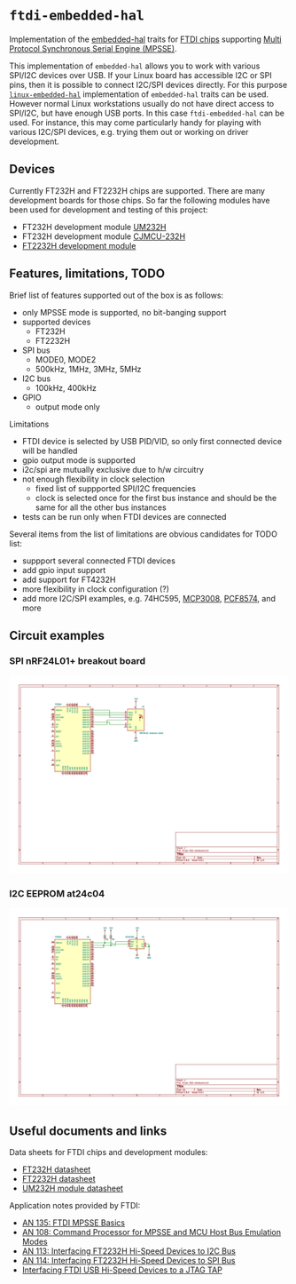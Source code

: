 # `ftdi-embedded-hal`
  
Implementation of the [embedded-hal](https://crates.io/crates/embedded-hal) traits for [FTDI chips](https://www.ftdichip.com) supporting [Multi Protocol Synchronous Serial Engine (MPSSE)](https://www.ftdichip.com/Support/SoftwareExamples/MPSSE/LibMPSSE-SPI.htm).

This implementation of `embedded-hal` allows you to work with various SPI/I2C devices over USB. If your Linux board has accessible I2C or SPI pins, then it is possible to connect I2C/SPI devices directly. For this purpose [`linux-embedded-hal`](https://github.com/rust-embedded/linux-embedded-hal) implementation of `embedded-hal` traits can be used. However normal Linux workstations usually do not have direct access to SPI/I2C, but have enough USB ports. In this case `ftdi-embedded-hal` can be used. For instance, this may come particularly handy for playing with various I2C/SPI devices, e.g. trying them out or working on driver development.


## Devices

Currently FT232H and FT2232H chips are supported. There are many development boards for those chips. So far the following modules have been used for development and testing of this project:
- FT232H development module [UM232H](https://www.ftdichip.com/Products/Modules/DevelopmentModules.htm#UM232H)
- FT232H development module [CJMCU-232H](https://www.elecrow.com/cjmcu-ft232h-high-speed-multifunctional-usb-to-jtag-uart-fifo-spi-i2c-module-for-arduino.html)
- [FT2232H development module](https://aliexpress.com/item/EYEWINK-FT2232HL-development-board-learning-board-FT2232H-MINI-FT4232H-UM232H-development-board/32806818411.html)
  

## Features, limitations, TODO
Brief list of features supported out of the box is as follows:
- only MPSSE mode is supported, no bit-banging support
- supported devices
  - FT232H
  - FT2232H
- SPI bus
  - MODE0, MODE2
  - 500kHz, 1MHz, 3MHz, 5MHz
- I2C bus
  - 100kHz, 400kHz
- GPIO
  - output mode only

Limitations
- FTDI device is selected by USB PID/VID, so only first connected device will be handled
- gpio output mode is supported
- i2c/spi are mutually exclusive due to h/w circuitry
- not enough flexibility in clock selection
  - fixed list of suppported SPI/I2C frequencies
  - clock is selected once for the first bus instance and should be the same for all the other bus instances
- tests can be run only when FTDI devices are connected

Several items from the list of limitations are obvious candidates for TODO list:
- suppport several connected FTDI devices
- add gpio input support
- add support for FT4232H
- more flexibility in clock configuration (?)
- add more I2C/SPI examples, e.g. 74HC595, [MCP3008](https://crates.io/crates/mcp3008), [PCF8574](https://crates.io/crates/pcf857x), and more

## Circuit examples

### SPI nRF24L01+ breakout board
![alt text](pics/ft232h-spi-example1.png)

### I2C EEPROM at24c04
![alt text](pics/ft232h-i2c-example1.png)

## Useful documents and links
Data sheets for FTDI chips and development modules:
- [FT232H datasheet](https://www.ftdichip.com/Support/Documents/DataSheets/ICs/DS_FT232H.pdf)
- [FT2232H datasheet](https://www.ftdichip.com/Support/Documents/DataSheets/ICs/DS_FT2232H.pdf)
- [UM232H module datasheet](https://www.ftdichip.com/Support/Documents/DataSheets/Modules/DS_UM232H.pdf)

Application notes provided by FTDI:
- [AN 135: FTDI MPSSE Basics](https://www.ftdichip.com/Support/Documents/AppNotes/AN_135_MPSSE_Basics.pdf)
- [AN 108: Command Processor for MPSSE and MCU Host Bus Emulation Modes](https://www.ftdichip.com/Support/Documents/AppNotes/AN_108_Command_Processor_for_MPSSE_and_MCU_Host_Bus_Emulation_Modes.pdf)
- [AN 113: Interfacing FT2232H Hi-Speed Devices to I2C Bus](https://www.ftdichip.com/Support/Documents/AppNotes/AN_113_FTDI_Hi_Speed_USB_To_I2C_Example.pdf)
- [AN 114: Interfacing FT2232H Hi-Speed Devices to SPI Bus](https://www.ftdichip.com/Support/Documents/AppNotes/AN_114_FTDI_Hi_Speed_USB_To_SPI_Example.pdf)
- [Interfacing FTDI USB Hi-Speed Devices to a JTAG TAP](https://www.ftdichip.com/Support/Documents/AppNotes/AN_129_FTDI_Hi_Speed_USB_To_JTAG_Example.pdf)
